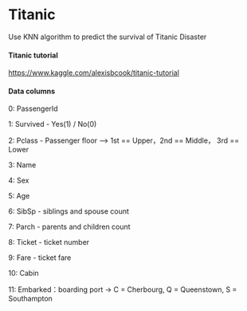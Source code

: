 # Titanic
Use KNN algorithm to predict the survival of Titanic Disaster

#### Titanic tutorial
https://www.kaggle.com/alexisbcook/titanic-tutorial


#### Data columns
0: PassengerId

1: Survived - Yes(1) / No(0)

2: Pclass - Passenger floor —> 1st == Upper，2nd == Middle， 3rd == Lower

3: Name

4: Sex

5: Age

6: SibSp - siblings and spouse count

7: Parch - parents and children count

8: Ticket - ticket number

9: Fare - ticket fare

10: Cabin

11: Embarked：boarding port -> C = Cherbourg, Q = Queenstown, S = Southampton